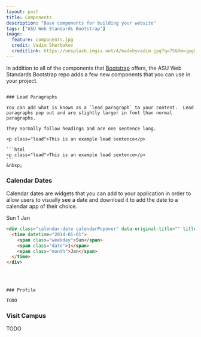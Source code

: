 ```yaml
---
layout: post
title: Components
description: "Base components for building your website"
tags: ["ASU Web Standards Bootstrap"]
image:
  feature: components.jpg
  credit: Vadim Sherbakov
  creditlink: https://unsplash.imgix.net/4/madebyvadim.jpg?q=75&fm=jpg&s=fe3525c767180ee0355028065cba9e01
---
```


In addition to all of the components that [Bootstrap](http://getbootstrap.com/) offers, the ASU Web Standards Bootstrap repo adds a few new components that you can use in your project.
~~~

### Lead Paragraphs

You can add what is known as a `lead paragraph` to your content.  Lead paragraphs pop out and are slightly larger in font than normal paragraphs.

They normally follow headings and are one sentence long.

<p class="lead">This is an example lead sentence</p>

```html
<p class="lead">This is an example lead sentence</p>
```
&nbsp;

~~~

### Calendar Dates

Calendar dates are widgets that you can add to your application in order to allow users to visually see a date and download it to add the date to a calendar app of their choice.

<div class="calendar-date calendarPopover" data-original-title="" title="">
  <time datetime="2014-01-01">
    <span class="weekday">Sun</span>
    <span class="date">1</span>
    <span class="month">Jan</span>
  </time>
</div>

```html
<div class="calendar-date calendarPopover" data-original-title="" title="">
  <time datetime="2014-01-01">
    <span class="weekday">Sun</span>
    <span class="date">1</span>
    <span class="month">Jan</span>
  </time>
</div>
```
&nbsp;

~~~

### Profile

TODO

~~~

### Visit Campus

TODO


